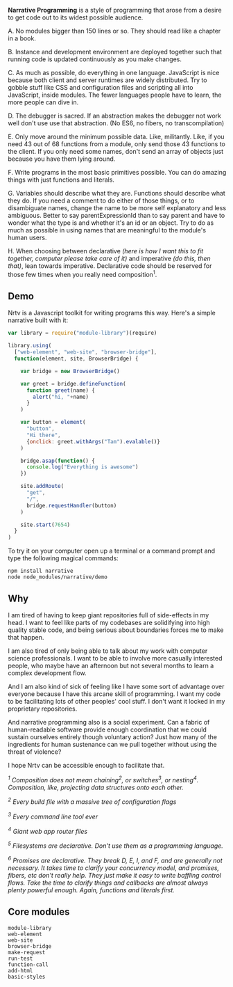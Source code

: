 
**Narrative Programming** is a style of programming that arose from a desire to get code out to its widest possible audience.

A. No modules bigger than 150 lines or so. They should read like a chapter in a book.

B. Instance and development environment are deployed together such that running code is updated continuously as you make changes.

C. As much as possible, do everything in one language. JavaScript is nice because both client and server runtimes are widely distributed. Try to gobble stuff like CSS and configuration files and scripting all into JavaScript, inside modules. The fewer languages people have to learn, the more people can dive in.

D. The debugger is sacred. If an abstraction makes the debugger not work well don't use use that abstraction. (No ES6, no fibers, no transcompilation)

E. Only move around the minimum possible data. Like, militantly. Like, if you need 43 out of 68 functions from a module, only send those 43 functions to the client. If you only need some names, don't send an array of objects just because you have them lying around.

F. Write programs in the most basic primitives possible. You can do amazing things with just functions and literals.

G. Variables should describe what they are. Functions should describe what they do. If you need a comment to do either of those things, or to disambiguate names, change the name to be more self explanatory and less ambiguous. Better to say parentExpressionId than to say parent and have to wonder what the type is and whether it's an id or an object. Try to do as much as possible in using names that are meaningful to the module's human users.

H. When choosing between declarative *(here is how I want this to fit together, computer please take care of it)* and imperative *(do this, then that)*, lean towards imperative. Declarative code should be reserved for those few times when you really need composition<sup>1</sup>.


## Demo

Nrtv is a Javascript toolkit for writing programs this way. Here's a  simple narrative built with it:

```javascript
var library = require("module-library")(require)

library.using(
  ["web-element", "web-site", "browser-bridge"],
  function(element, site, BrowserBridge) {

    var bridge = new BrowserBridge()

    var greet = bridge.defineFunction(
      function greet(name) {
        alert("hi, "+name)
      }
    )

    var button = element(
      "button",
      "Hi there", 
      {onclick: greet.withArgs("Tam").evalable()}
    )

    bridge.asap(function() {
      console.log("Everything is awesome")
    })

    site.addRoute(
      "get",
      "/",
      bridge.requestHandler(button)
    )

    site.start(7654)
  }
)
```

To try it on your computer open up a terminal or a command prompt and type the following magical commands:

    npm install narrative
    node node_modules/narrative/demo

## Why

I am tired of having to keep giant repositories full of side-effects in my head. I want to feel like parts of my codebases are solidifying into high quality stable code, and being serious about boundaries forces me to make that happen.

I am also tired of only being able to talk about my work with computer science professionals. I want to be able to involve more casually interested people, who maybe have an afternoon but not several months to learn a complex development flow.

And I am also kind of sick of feeling like I have some sort of advantage over everyone because I have this arcane skill of programming. I want my code to be facilitating lots of other peoples' cool stuff. I don't want it locked in my proprietary repositories.

And narrative programming also is a social experiment. Can a fabric of human-readable software provide enough coordination that we could sustain ourselves entirely though voluntary action? Just how many of the ingredients for human sustenance can we pull together without using the threat of violence?

I hope Nrtv can be accessible enough to facilitate that.

*<sup>1</sup> Composition does not mean chaining<sup>2</sup>, or switches<sup>3</sup>, or nesting<sup>4</sup>. Composition, like, projecting data structures onto each other.*

*<sup>2</sup> Every build file with a massive tree of configuration flags*

*<sup>3</sup> Every command line tool ever*

*<sup>4</sup> Giant web app router files*

*<sup>5</sup> Filesystems are declarative. Don't use them as a programming language.*

*<sup>6</sup> Promises are declarative. They break D, E, I, and F, and are generally not necessary. It takes time to clarify your concurrency model, and promises, fibers, etc don't really help. They just make it easy to write baffling control flows. Take the time to clarify things and callbacks are almost always plenty powerful enough. Again, functions and literals first.*


## Core modules

    module-library
    web-element
    web-site
    browser-bridge
    make-request
    run-test
    function-call
    add-html
    basic-styles
